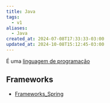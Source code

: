 ```yaml
---
title: Java
tags:
  - v1
aliases:
  - Java
created_at: 2024-07-08T17:33:33-03:00
updated_at: 2024-10-08T15:12:45-03:00
---
```


É uma [linguagem de programação](../../../../atomos/2024/07/08/Linguagem_de_programacao.md) 

## Frameworks
- [Frameworks_Spring](../../../../entrada/2024/07/08/Frameworks_Spring.md)